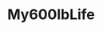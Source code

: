 ---
title: My600lbLife
crosslinks:
- loseit
- TLCsisterwives
- socialwork
- livven
- todayilearned
---